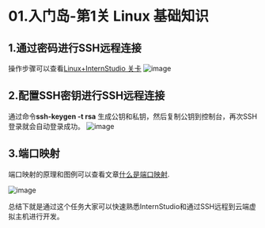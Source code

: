 # 01.入门岛-第1关 Linux 基础知识

## 1.通过密码进行SSH远程连接

操作步骤可以查看[Linux+InternStudio 关卡](https://github.com/InternLM/Tutorial/blob/camp3/docs/L0/Linux/readme.md)
![image](https://github.com/xliangwu/coder_km/assets/1142820/2b9251a2-33c3-4471-9651-4c38848a032c)

## 2.配置SSH密钥进行SSH远程连接

通过命令**ssh-keygen -t rsa** 生成公钥和私钥，然后复制公钥到控制台，再次SSH登录就会自动登录成功。
![image](https://github.com/xliangwu/coder_km/assets/1142820/68cf02ee-3516-49e2-b806-016b082b00db)


## 3.端口映射

端口映射的原理和图例可以查看文章[什么是端口映射](https://github.com/InternLM/Tutorial/blob/camp3/docs/L0/Linux/readme.md).

![image](https://github.com/xliangwu/coder_km/assets/1142820/d4852c00-8bb1-4b7b-9106-f3d8f9f3b119)

总结下就是通过这个任务大家可以快速熟悉InternStudio和通过SSH远程到云端虚拟主机进行开发。
